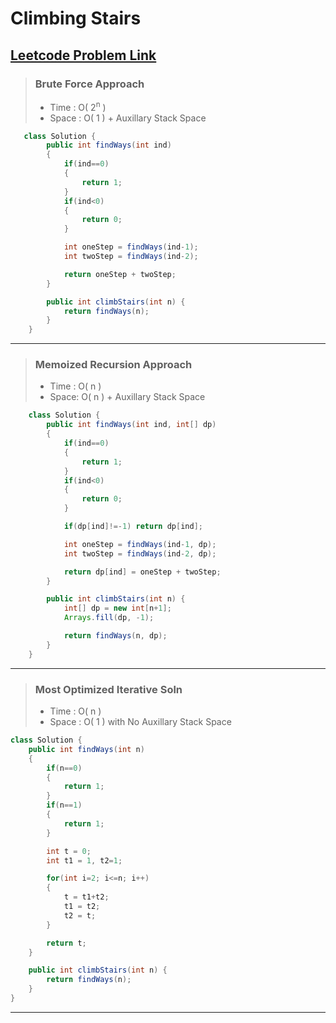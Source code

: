 # Climbing Stairs

## [Leetcode Problem Link](https://leetcode.com/problems/climbing-stairs/)

> ### Brute Force Approach
>
> -   Time : O( 2<sup>n</sup> )
> -   Space : O( 1 ) + Auxillary Stack Space

```java
   class Solution {
        public int findWays(int ind)
        {
            if(ind==0)
            {
                return 1;
            }
            if(ind<0)
            {
                return 0;
            }

            int oneStep = findWays(ind-1);
            int twoStep = findWays(ind-2);

            return oneStep + twoStep;
        }

        public int climbStairs(int n) {
            return findWays(n);
        }
    }
```

<hr>

> ### Memoized Recursion Approach
>
> -   Time : O( n )
> -   Space: O( n ) + Auxillary Stack Space

```java
    class Solution {
        public int findWays(int ind, int[] dp)
        {
            if(ind==0)
            {
                return 1;
            }
            if(ind<0)
            {
                return 0;
            }

            if(dp[ind]!=-1) return dp[ind];

            int oneStep = findWays(ind-1, dp);
            int twoStep = findWays(ind-2, dp);

            return dp[ind] = oneStep + twoStep;
        }

        public int climbStairs(int n) {
            int[] dp = new int[n+1];
            Arrays.fill(dp, -1);

            return findWays(n, dp);
        }
    }
```

<hr>

> ### Most Optimized Iterative Soln
>
> -   Time : O( n )
> -   Space : O( 1 ) with No Auxillary Stack Space

```java
class Solution {
    public int findWays(int n)
    {
        if(n==0)
        {
            return 1;
        }
        if(n==1)
        {
            return 1;
        }

        int t = 0;
        int t1 = 1, t2=1;

        for(int i=2; i<=n; i++)
        {
            t = t1+t2;
            t1 = t2;
            t2 = t;
        }

        return t;
    }

    public int climbStairs(int n) {
        return findWays(n);
    }
}
```

<hr>
